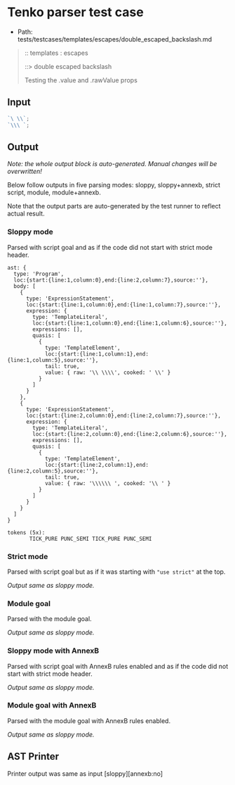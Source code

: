 # Tenko parser test case

- Path: tests/testcases/templates/escapes/double_escaped_backslash.md

> :: templates : escapes
>
> ::> double escaped backslash
>
> Testing the .value and .rawValue props

## Input

`````js
`\ \\`;
`\\\ `;
`````

## Output

_Note: the whole output block is auto-generated. Manual changes will be overwritten!_

Below follow outputs in five parsing modes: sloppy, sloppy+annexb, strict script, module, module+annexb.

Note that the output parts are auto-generated by the test runner to reflect actual result.

### Sloppy mode

Parsed with script goal and as if the code did not start with strict mode header.

`````
ast: {
  type: 'Program',
  loc:{start:{line:1,column:0},end:{line:2,column:7},source:''},
  body: [
    {
      type: 'ExpressionStatement',
      loc:{start:{line:1,column:0},end:{line:1,column:7},source:''},
      expression: {
        type: 'TemplateLiteral',
        loc:{start:{line:1,column:0},end:{line:1,column:6},source:''},
        expressions: [],
        quasis: [
          {
            type: 'TemplateElement',
            loc:{start:{line:1,column:1},end:{line:1,column:5},source:''},
            tail: true,
            value: { raw: '\\ \\\\', cooked: ' \\' }
          }
        ]
      }
    },
    {
      type: 'ExpressionStatement',
      loc:{start:{line:2,column:0},end:{line:2,column:7},source:''},
      expression: {
        type: 'TemplateLiteral',
        loc:{start:{line:2,column:0},end:{line:2,column:6},source:''},
        expressions: [],
        quasis: [
          {
            type: 'TemplateElement',
            loc:{start:{line:2,column:1},end:{line:2,column:5},source:''},
            tail: true,
            value: { raw: '\\\\\\ ', cooked: '\\ ' }
          }
        ]
      }
    }
  ]
}

tokens (5x):
       TICK_PURE PUNC_SEMI TICK_PURE PUNC_SEMI
`````

### Strict mode

Parsed with script goal but as if it was starting with `"use strict"` at the top.

_Output same as sloppy mode._

### Module goal

Parsed with the module goal.

_Output same as sloppy mode._

### Sloppy mode with AnnexB

Parsed with script goal with AnnexB rules enabled and as if the code did not start with strict mode header.

_Output same as sloppy mode._

### Module goal with AnnexB

Parsed with the module goal with AnnexB rules enabled.

_Output same as sloppy mode._

## AST Printer

Printer output was same as input [sloppy][annexb:no]
